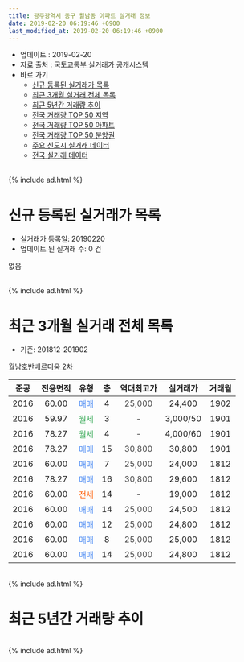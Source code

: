 ```yaml
---
title: 광주광역시 동구 월남동 아파트 실거래 정보
date: 2019-02-20 06:19:46 +0900
last_modified_at: 2019-02-20 06:19:46 +0900
---
```


* 업데이트 : 2019-02-20
* 자료 출처 : [국토교통부 실거래가 공개시스템](http://rt.molit.go.kr)
* 바로 가기
    * [신규 등록된 실거래가 목록](#신규-등록된-실거래가-목록)
    * [최근 3개월 실거래 전체 목록](#최근-3개월-실거래-전체-목록)
    * [최근 5년간 거래량 추이](#최근-5년간-거래량-추이)
    * [전국 거래량 TOP 50 지역](https://inasie.github.io/apt-trade-info/최근-3개월-전국에서-가장-거래가-많이-발생한-지역)
    * [전국 거래량 TOP 50 아파트](https://inasie.github.io/apt-trade-info/최근-3개월-전국에서-가장-거래가-많이-발생한-아파트)
    * [전국 거래량 TOP 50 분양권](https://inasie.github.io/apt-trade-info/최근-3개월-전국에서-가장-거래가-많이-발생한-분양권)
    * [주요 신도시 실거래 데이터](https://inasie.github.io/apt-trade-info/주요-신도시)
    * [전국 실거래 데이터](https://inasie.github.io/apt-trade-info/전국)
<br>
{% include ad.html %}
<br>

# 신규 등록된 실거래가 목록
* 실거래가 등록일: 20190220
* 업데이트 된 실거래 수: 0 건

없음

<br>
{% include ad.html %}
<br>

# 최근 3개월 실거래 전체 목록
* 기준: 201812-201902


[월남호반베르디움 2차](https://search.naver.com/search.naver?query=%EA%B4%91%EC%A3%BC%EA%B4%91%EC%97%AD%EC%8B%9C+%EB%8F%99%EA%B5%AC+%EC%9B%94%EB%82%A8%EB%8F%99+%EC%9B%94%EB%82%A8%ED%98%B8%EB%B0%98%EB%B2%A0%EB%A5%B4%EB%94%94%EC%9B%80+2%EC%B0%A8)

|준공|전용면적|유형|층|역대최고가|실거래가|거래월|
|:---:|:---:|:---:|:---:|:---:|:---:|:---:|
|2016|60.00|<span style="color:#4285f3">매매</span>|4|<span style="color:#444444">25,000</span>|24,400|1902|
|2016|59.97|<span style="color:#34a853">월세</span>|3|<span style="color:#444444">-</span>|3,000/50|1901|
|2016|78.27|<span style="color:#34a853">월세</span>|4|<span style="color:#444444">-</span>|4,000/60|1901|
|2016|78.27|<span style="color:#4285f3">매매</span>|15|<span style="color:#444444">30,800</span>|30,800|1901|
|2016|60.00|<span style="color:#4285f3">매매</span>|7|<span style="color:#444444">25,000</span>|24,000|1812|
|2016|78.27|<span style="color:#4285f3">매매</span>|16|<span style="color:#444444">30,800</span>|29,600|1812|
|2016|60.00|<span style="color:#ff5a00">전세</span>|14|<span style="color:#444444">-</span>|19,000|1812|
|2016|60.00|<span style="color:#4285f3">매매</span>|14|<span style="color:#444444">25,000</span>|24,500|1812|
|2016|60.00|<span style="color:#4285f3">매매</span>|12|<span style="color:#444444">25,000</span>|24,800|1812|
|2016|60.00|<span style="color:#4285f3">매매</span>|8|<span style="color:#444444">25,000</span>|25,000|1812|
|2016|60.00|<span style="color:#4285f3">매매</span>|14|<span style="color:#444444">25,000</span>|24,800|1812|


<br>
{% include ad.html %}
<br>

# 최근 5년간 거래량 추이


<div style="width:100%;">
    <canvas id="deal_progress" height="200"></canvas>
</div>

<script>
new Chart(document.getElementById("deal_progress"), {
    type: 'line',
    data: {
        labels: ['201402','201403','201404','201405','201406','201407','201408','201409','201410','201411','201412','201501','201502','201503','201504','201505','201506','201507','201508','201509','201510','201511','201512','201601','201602','201603','201604','201605','201606','201607','201608','201609','201610','201611','201612','201701','201702','201703','201704','201705','201706','201707','201708','201709','201710','201711','201712','201801','201802','201803','201804','201805','201806','201807','201808','201809','201810','201811','201812','201901','201902'],
        datasets: [{
            label: '매매',
            pointRadius: 1,
            data: [0, 0, 0, 0, 0, 0, 0, 0, 0, 0, 0, 0, 0, 0, 0, 0, 0, 0, 0, 0, 0, 0, 0, 0, 0, 0, 0, 0, 0, 1, 2, 1, 0, 0, 0, 0, 0, 1, 0, 3, 1, 2, 3, 5, 2, 2, 2, 7, 2, 4, 9, 3, 9, 9, 14, 14, 15, 5, 6, 1, 1],
            borderColor: "rgba(255, 201, 14, 1)",
            backgroundColor: "rgba(255, 201, 14, 0.5)",
            fill: false,
            lineTension: 0
        },{
            label: '전월세',
            pointRadius: 1,
            data: [0, 0, 0, 0, 0, 0, 0, 0, 0, 0, 0, 0, 0, 5, 4, 1, 0, 1, 0, 0, 0, 0, 1, 0, 0, 4, 21, 26, 27, 25, 19, 6, 6, 1, 2, 1, 0, 109, 5, 2, 2, 4, 4, 3, 2, 2, 3, 2, 2, 6, 13, 10, 11, 12, 6, 3, 4, 3, 1, 2, 0],
            borderColor: "rgba(0, 141, 185, 1)",
            backgroundColor: "rgba(0, 141, 185, 0.5)",
            fill: false,
            lineTension: 0
        }
        ]
    },
    options: {
        responsive: true,
        title: {
            display: false
        },
        tooltips: {
            mode: 'index',
            intersect: false
        },
        hover: {
            mode: 'nearest',
            intersect: true
        },
        scales: {
            xAxes: [{
                display: true,
                scaleLabel: {
                    display: true,
                    labelString: '년/월'
                }
            }],
            yAxes: [{
                display: true,
                ticks: {
                    suggestedMin: 0,
                },
                scaleLabel: {
                    display: true,
                    labelString: '실거래 수'
                }
            }]
        }
    }
});

</script>


<br>
{% include ad.html %}
<br>

